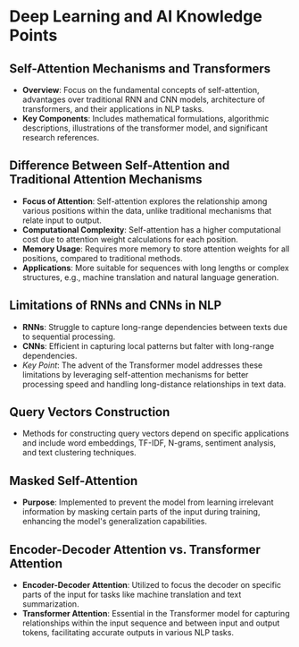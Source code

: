 
# Deep Learning and AI Knowledge Points

## Self-Attention Mechanisms and Transformers
- **Overview**: Focus on the fundamental concepts of self-attention, advantages over traditional RNN and CNN models, architecture of transformers, and their applications in NLP tasks.
- **Key Components**: Includes mathematical formulations, algorithmic descriptions, illustrations of the transformer model, and significant research references.

## Difference Between Self-Attention and Traditional Attention Mechanisms
- **Focus of Attention**: Self-attention explores the relationship among various positions within the data, unlike traditional mechanisms that relate input to output.
- **Computational Complexity**: Self-attention has a higher computational cost due to attention weight calculations for each position.
- **Memory Usage**: Requires more memory to store attention weights for all positions, compared to traditional methods.
- **Applications**: More suitable for sequences with long lengths or complex structures, e.g., machine translation and natural language generation.

## Limitations of RNNs and CNNs in NLP
- **RNNs**: Struggle to capture long-range dependencies between texts due to sequential processing.
- **CNNs**: Efficient in capturing local patterns but falter with long-range dependencies.
- _Key Point_: The advent of the Transformer model addresses these limitations by leveraging self-attention mechanisms for better processing speed and handling long-distance relationships in text data.

## Query Vectors Construction
- Methods for constructing query vectors depend on specific applications and include word embeddings, TF-IDF, N-grams, sentiment analysis, and text clustering techniques.

## Masked Self-Attention
- **Purpose**: Implemented to prevent the model from learning irrelevant information by masking certain parts of the input during training, enhancing the model's generalization capabilities.

## Encoder-Decoder Attention vs. Transformer Attention
- **Encoder-Decoder Attention**: Utilized to focus the decoder on specific parts of the input for tasks like machine translation and text summarization.
- **Transformer Attention**: Essential in the Transformer model for capturing relationships within the input sequence and between input and output tokens, facilitating accurate outputs in various NLP tasks.
